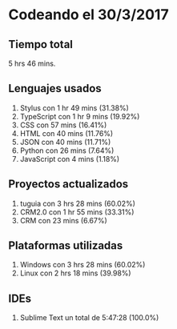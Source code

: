 # Codeando el 30/3/2017

## Tiempo total
5 hrs 46 mins.

## Lenguajes usados
1. Stylus con 1 hr 49 mins (31.38%)
1. TypeScript con 1 hr 9 mins (19.92%)
1. CSS con 57 mins (16.41%)
1. HTML con 40 mins (11.76%)
1. JSON con 40 mins (11.71%)
1. Python con 26 mins (7.64%)
1. JavaScript con 4 mins (1.18%)

## Proyectos actualizados
1. tuguia con 3 hrs 28 mins (60.02%)
1. CRM2.0 con 1 hr 55 mins (33.31%)
1. CRM con 23 mins (6.67%)

## Plataformas utilizadas
1. Windows con 3 hrs 28 mins (60.02%)
1. Linux con 2 hrs 18 mins (39.98%)

## IDEs
1. Sublime Text un total de 5:47:28 (100.0%)

